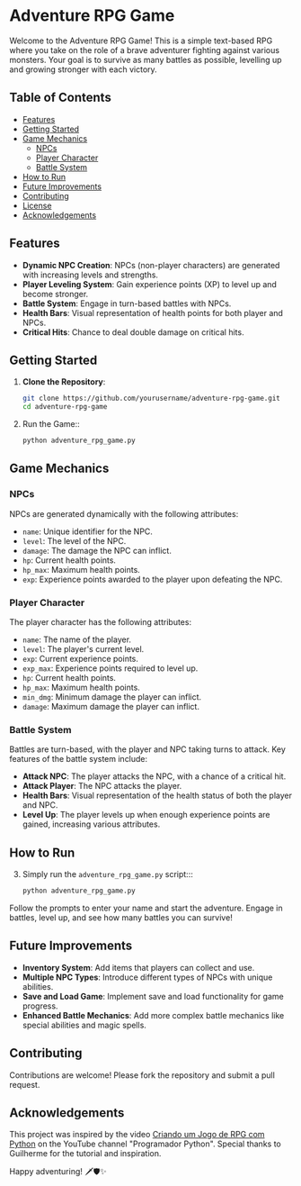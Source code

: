 # Adventure RPG Game

Welcome to the Adventure RPG Game! This is a simple text-based RPG where you take on the role of a brave adventurer fighting against various monsters. Your goal is to survive as many battles as possible, levelling up and growing stronger with each victory.

## Table of Contents
- [Features](#features)
- [Getting Started](#getting-started)
- [Game Mechanics](#game-mechanics)
  - [NPCs](#npcs)
  - [Player Character](#player-character)
  - [Battle System](#battle-system)
- [How to Run](#how-to-run)
- [Future Improvements](#future-improvements)
- [Contributing](#contributing)
- [License](#license)
- [Acknowledgements](#acknowledgements)

## Features

- **Dynamic NPC Creation**: NPCs (non-player characters) are generated with increasing levels and strengths.
- **Player Leveling System**: Gain experience points (XP) to level up and become stronger.
- **Battle System**: Engage in turn-based battles with NPCs.
- **Health Bars**: Visual representation of health points for both player and NPCs.
- **Critical Hits**: Chance to deal double damage on critical hits.

## Getting Started

1. **Clone the Repository**: 
   ```sh
   git clone https://github.com/yourusername/adventure-rpg-game.git
   cd adventure-rpg-game

2. Run the Game:: 
   ```sh
   python adventure_rpg_game.py

## Game Mechanics

### NPCs

NPCs are generated dynamically with the following attributes:
- `name`: Unique identifier for the NPC.
- `level`: The level of the NPC.
- `damage`: The damage the NPC can inflict.
- `hp`: Current health points.
- `hp_max`: Maximum health points.
- `exp`: Experience points awarded to the player upon defeating the NPC.

### Player Character

The player character has the following attributes:
- `name`: The name of the player.
- `level`: The player's current level.
- `exp`: Current experience points.
- `exp_max`: Experience points required to level up.
- `hp`: Current health points.
- `hp_max`: Maximum health points.
- `min_dmg`: Minimum damage the player can inflict.
- `damage`: Maximum damage the player can inflict.

### Battle System

Battles are turn-based, with the player and NPC taking turns to attack. Key features of the battle system include:
- **Attack NPC**: The player attacks the NPC, with a chance of a critical hit.
- **Attack Player**: The NPC attacks the player.
- **Health Bars**: Visual representation of the health status of both the player and NPC.
- **Level Up**: The player levels up when enough experience points are gained, increasing various attributes.

## How to Run


3. Simply run the `adventure_rpg_game.py` script::: 
   ```sh
   python adventure_rpg_game.py

Follow the prompts to enter your name and start the adventure. Engage in battles, level up, and see how many battles you can survive!


## Future Improvements

- **Inventory System**: Add items that players can collect and use.
- **Multiple NPC Types**: Introduce different types of NPCs with unique abilities.
- **Save and Load Game**: Implement save and load functionality for game progress.
- **Enhanced Battle Mechanics**: Add more complex battle mechanics like special abilities and magic spells.

## Contributing

Contributions are welcome! Please fork the repository and submit a pull request.

## Acknowledgements

This project was inspired by the video [Criando um Jogo de RPG com Python](https://www.youtube.com/watch?v=CS_Th38ADug) on the YouTube channel "Programador Python". Special thanks to Guilherme for the tutorial and inspiration.

Happy adventuring! 🗡️🛡️✨
